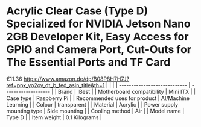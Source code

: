 # Acrylic Clear Case (Type D) Specialized for NVIDIA Jetson Nano 2GB Developer Kit, Easy Access for GPIO and Camera Port, Cut-Outs for The Essential Ports and TF Card

€11.36
https://www.amazon.de/dp/B08P8H7H7J?ref=ppx_yo2ov_dt_b_fed_asin_title&th=1
|                              |                     |
| ---------------------------- | ------------------- |
| Brand                        | IBest               |
| Motherboard compatibility    | Mini ITX            |
| Case type                    | Raspberry Pi        |
| Recommended uses for product | AI/Machine Learning |
| Colour                       | transparent         |
| Material                     | Acrylic             |
| Power supply mounting type   | Side mounting       |
| Cooling method               | Air                 |
| Model name                   | Type D              |
| Item weight                  | 0.1 Kilograms       |